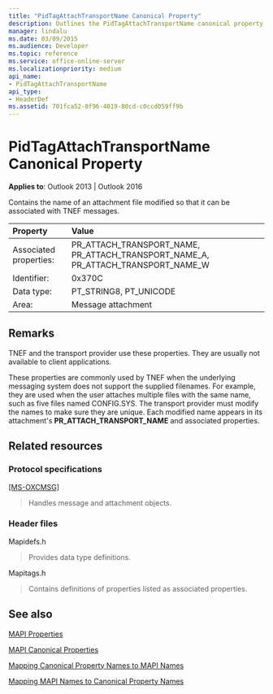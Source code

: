 ```yaml
---
title: "PidTagAttachTransportName Canonical Property"
description: Outlines the PidTagAttachTransportName canonical property, which contains the name of an attachment file modified so it can be associated with TNEF messages. 
manager: lindalu
ms.date: 03/09/2015
ms.audience: Developer
ms.topic: reference
ms.service: office-online-server
ms.localizationpriority: medium
api_name:
- PidTagAttachTransportName
api_type:
- HeaderDef
ms.assetid: 701fca52-0f96-4019-80cd-c0ccd059ff9b
---
```


# PidTagAttachTransportName Canonical Property

  
  
**Applies to**: Outlook 2013 | Outlook 2016 
  
Contains the name of an attachment file modified so that it can be associated with TNEF messages. 
  
|Property|Value|
|:-----|:-----|
|Associated properties:  <br/> |PR_ATTACH_TRANSPORT_NAME, PR_ATTACH_TRANSPORT_NAME_A, PR_ATTACH_TRANSPORT_NAME_W  <br/> |
|Identifier:  <br/> |0x370C  <br/> |
|Data type:  <br/> |PT_STRING8, PT_UNICODE  <br/> |
|Area:  <br/> |Message attachment  <br/> |
   
## Remarks

TNEF and the transport provider use these properties. They are usually not available to client applications. 
  
These properties are commonly used by TNEF when the underlying messaging system does not support the supplied filenames. For example, they are used when the user attaches multiple files with the same name, such as five files named CONFIG.SYS. The transport provider must modify the names to make sure they are unique. Each modified name appears in its attachment's **PR_ATTACH_TRANSPORT_NAME** and associated properties. 
  
## Related resources

### Protocol specifications

[[MS-OXCMSG]](https://msdn.microsoft.com/library/7fd7ec40-deec-4c06-9493-1bc06b349682%28Office.15%29.aspx)
  
> Handles message and attachment objects.
    
### Header files

Mapidefs.h
  
> Provides data type definitions.
    
Mapitags.h
  
> Contains definitions of properties listed as associated properties.
    
## See also



[MAPI Properties](mapi-properties.md)
  
[MAPI Canonical Properties](mapi-canonical-properties.md)
  
[Mapping Canonical Property Names to MAPI Names](mapping-canonical-property-names-to-mapi-names.md)
  
[Mapping MAPI Names to Canonical Property Names](mapping-mapi-names-to-canonical-property-names.md)

